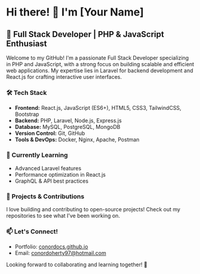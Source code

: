 # Hi there! 👋 I'm [Your Name]

## 🚀 Full Stack Developer | PHP & JavaScript Enthusiast

Welcome to my GitHub! I'm a passionate Full Stack Developer specializing in PHP and JavaScript, with a strong focus on building scalable and efficient web applications. My expertise lies in Laravel for backend development and React.js for crafting interactive user interfaces.

### 🛠 Tech Stack
- **Frontend:** React.js, JavaScript (ES6+), HTML5, CSS3, TailwindCSS, Bootstrap
- **Backend:** PHP, Laravel, Node.js, Express.js
- **Database:** MySQL, PostgreSQL, MongoDB
- **Version Control:** Git, GitHub
- **Tools & DevOps:** Docker, Nginx, Apache, Postman

### 🌱 Currently Learning
- Advanced Laravel features
- Performance optimization in React.js
- GraphQL & API best practices

### 📌 Projects & Contributions
I love building and contributing to open-source projects! Check out my repositories to see what I’ve been working on.

### 📫 Let's Connect!
- Portfolio: [conordocs.github.io](#)
- Email: [conordoherty97@hotmail.com](#)

Looking forward to collaborating and learning together! 🚀

